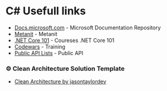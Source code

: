 # C# Usefull links 

- [Docs.microsoft.com](https://docs.microsoft.com/ru-ru/dotnet) - Microsoft Documentation Repository
- [Metanit](https://metanit.com/sharp) - Metanit
- [.NET Core 101](https://www.youtube.com/channel/UCvtT19MZW8dq5Wwfu6B0oxw/playlists) - Coureses  .NET Core 101
- [Codewars](https://www.codewars.com) - Training
- [Public API Lists](https://github.com/public-api-lists/public-api-lists) - Public API

### ⚙️ Clean Architecture Solution Template
- [Clean Architecture by jasontaylordev](https://github.com/jasontaylordev/CleanArchitecture)
